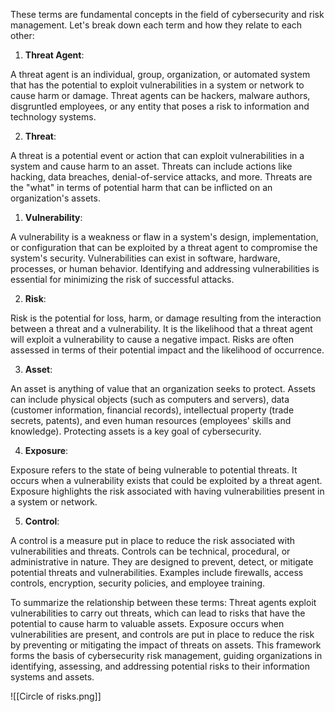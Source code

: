 These terms are fundamental concepts in the field of cybersecurity and risk management. Let's break down each term and how they relate to each other:

1. **Threat Agent**:

A threat agent is an individual, group, organization, or automated system that has the potential to exploit vulnerabilities in a system or network to cause harm or damage. Threat agents can be hackers, malware authors, disgruntled employees, or any entity that poses a risk to information and technology systems.

2. **Threat**:

A threat is a potential event or action that can exploit vulnerabilities in a system and cause harm to an asset. Threats can include actions like hacking, data breaches, denial-of-service attacks, and more. Threats are the "what" in terms of potential harm that can be inflicted on an organization's assets.

1. **Vulnerability**:

A vulnerability is a weakness or flaw in a system's design, implementation, or configuration that can be exploited by a threat agent to compromise the system's security. Vulnerabilities can exist in software, hardware, processes, or human behavior. Identifying and addressing vulnerabilities is essential for minimizing the risk of successful attacks.

2. **Risk**:

Risk is the potential for loss, harm, or damage resulting from the interaction between a threat and a vulnerability. It is the likelihood that a threat agent will exploit a vulnerability to cause a negative impact. Risks are often assessed in terms of their potential impact and the likelihood of occurrence.

3. **Asset**:

An asset is anything of value that an organization seeks to protect. Assets can include physical objects (such as computers and servers), data (customer information, financial records), intellectual property (trade secrets, patents), and even human resources (employees' skills and knowledge). Protecting assets is a key goal of cybersecurity.

4. **Exposure**:

Exposure refers to the state of being vulnerable to potential threats. It occurs when a vulnerability exists that could be exploited by a threat agent. Exposure highlights the risk associated with having vulnerabilities present in a system or network.

5. **Control**:

A control is a measure put in place to reduce the risk associated with vulnerabilities and threats. Controls can be technical, procedural, or administrative in nature. They are designed to prevent, detect, or mitigate potential threats and vulnerabilities. Examples include firewalls, access controls, encryption, security policies, and employee training.

To summarize the relationship between these terms: Threat agents exploit vulnerabilities to carry out threats, which can lead to risks that have the potential to cause harm to valuable assets. Exposure occurs when vulnerabilities are present, and controls are put in place to reduce the risk by preventing or mitigating the impact of threats on assets. This framework forms the basis of cybersecurity risk management, guiding organizations in identifying, assessing, and addressing potential risks to their information systems and assets.

![[Circle of risks.png]]